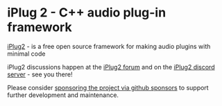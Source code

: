 # iPlug 2 - C++ audio plug-in framework

[iPlug2](https://iplug2.github.io/) - is a free open source framework for making audio plugins with minimal code

iPlug2 discussions happen at the [iPlug2 forum](https://iplug2.discourse.group) and on the [iPlug2 discord server](https://discord.com/invite/yGgrZkje) - see you there!

Please consider [sponsoring the project via github sponsors](https://github.com/sponsors/olilarkin) to support further development and maintenance.
